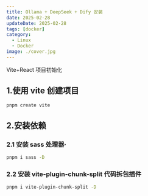 ```yaml
---
title: Ollama + DeepSeek + Dify 安装
date: 2025-02-28
updateDate: 2025-02-28
tags: [docker]
category:
  - Linux
  - Docker
image: ./cover.jpg
---
```


Vite+React 项目初始化

## 1.使用 vite 创建项目

```bash
pnpm create vite
```

## 2.安装依赖

### 2.1 安装 sass 处理器·

```bash
pnpm i sass -D
```

### 2.2 安装 vite-plugin-chunk-split 代码拆包插件

```bash
pnpm i vite-plugin-chunk-split -D
```